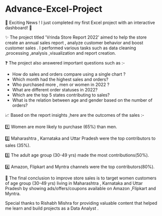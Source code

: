 # Advance-Excel-Project

🚀 Exciting News ! I just completed my first Excel project with an interactive dashboard! 🎉 

✨ The project titled 'Vrinda Store Report 2022' aimed to help the store create an annual sales report , analyze customer behavior and boost customer sales .
I performed various tasks such as data cleaning ,processing ,analysis ,visualization and report creation.

❓ The project also answered important questions such as :-
- How do sales and orders compare using a single chart ?
- Which month had the highest sales and orders?
- Who purchased more , men or women in 2022 ?
- What are different order statuses in 2022?
- Which are the top 5 states contributing to sales?
- What is the relation between age and gender based on the number of orders?

📈 Based on the report insights ,here are the outcomes of the sales :-

 1️⃣ Women are more likely to purchase (65%) than men.
 
 2️⃣ Maharashtra , Karnataka and Uttar Pradesh were the top contributors to sales (35%).
 
 3️⃣ The adult age group (30-49 yrs) made the most contributions(50%).
 
 4️⃣ Amazon, Flipkart and Myntra channels were the top contributors(80%).

🎯 The final conclusion to improve store sales is to target women customers of age group (30-49 yrs) living in Maharashtra , Karnataka and Uttar Pradesh by showing ads/offers/coupons available on Amazon ,Flipkart and Myntra.

Special thanks to Rishabh Mishra for providing valuable content that helped me learn and build projects as a Data Analyst .

